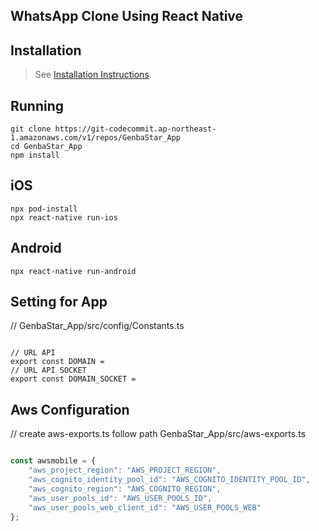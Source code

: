 
## WhatsApp Clone Using React Native


## Installation

> See [Installation Instructions](https://reactnative.dev/docs/environment-setup).


## Running
```shell
git clone https://git-codecommit.ap-northeast-1.amazonaws.com/v1/repos/GenbaStar_App
cd GenbaStar_App
npm install
```


## iOS
```shell
npx pod-install
npx react-native run-ios
```

## Android
```shell
npx react-native run-android
```

## Setting for App
// GenbaStar_App/src/config/Constants.ts
```shell

// URL API
export const DOMAIN =
// URL API SOCKET
export const DOMAIN_SOCKET =
```

## Aws Configuration
// create aws-exports.ts follow path GenbaStar_App/src/aws-exports.ts
```javascript

const awsmobile = {
    "aws_project_region": "AWS_PROJECT_REGION",
    "aws_cognito_identity_pool_id": "AWS_COGNITO_IDENTITY_POOL_ID",
    "aws_cognito_region": "AWS_COGNITO_REGION",
    "aws_user_pools_id": "AWS_USER_POOLS_ID",
    "aws_user_pools_web_client_id": "AWS_USER_POOLS_WEB"
};
```
